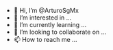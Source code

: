 - 👋 Hi, I’m @ArturoSgMx
- 👀 I’m interested in ...
- 🌱 I’m currently learning ...
- 💞️ I’m looking to collaborate on ...
- 📫 How to reach me ...

<!---
ArturoSgMx/ArturoSgMx is a ✨ special ✨ repository because its `README.md` (this file) appears on your GitHub profile.
You can click the Preview link to take a look at your changes.
--->
